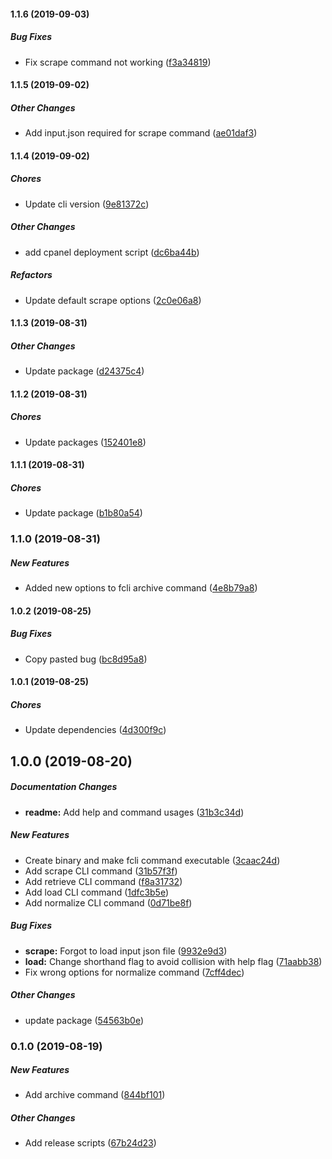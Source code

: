 #### 1.1.6 (2019-09-03)

##### Bug Fixes

*  Fix scrape command not working ([f3a34819](https://github.com/wchen02/apify-etl-cli/commit/f3a348190febbea093a815c116e4480ffabbd331))

#### 1.1.5 (2019-09-02)

##### Other Changes

*  Add input.json required for scrape command ([ae01daf3](https://github.com/wchen02/apify-etl-cli/commit/ae01daf3dbbcc8ae40de58a460db79e19ec025f5))

#### 1.1.4 (2019-09-02)

##### Chores

*  Update cli version ([9e81372c](https://github.com/wchen02/apify-etl-cli/commit/9e81372c17b36b914621f98bfce6e7a9c820975e))

##### Other Changes

*  add cpanel deployment script ([dc6ba44b](https://github.com/wchen02/apify-etl-cli/commit/dc6ba44b2bfebee12c3aa0fd22533a37e7dde4d5))

##### Refactors

*  Update default scrape options ([2c0e06a8](https://github.com/wchen02/apify-etl-cli/commit/2c0e06a8bc23cdbec5d3d2caf29473055a169038))

#### 1.1.3 (2019-08-31)

##### Other Changes

*  Update package ([d24375c4](https://github.com/wchen02/apify-etl-cli/commit/d24375c429e462dcca5e4b615b0e47107745164c))

#### 1.1.2 (2019-08-31)

##### Chores

*  Update packages ([152401e8](https://github.com/wchen02/apify-etl-cli/commit/152401e8682175c9d527df61e2bb2f37e47b4cdb))

#### 1.1.1 (2019-08-31)

##### Chores

*  Update package ([b1b80a54](https://github.com/wchen02/apify-etl-cli/commit/b1b80a54d1100e898a097766fde5ccfeedf249df))

### 1.1.0 (2019-08-31)

##### New Features

*  Added new options to fcli archive command ([4e8b79a8](https://github.com/wchen02/apify-etl-cli/commit/4e8b79a84f4e9de47ad5dbbe17308f3437762731))

#### 1.0.2 (2019-08-25)

##### Bug Fixes

*  Copy pasted bug ([bc8d95a8](https://github.com/wchen02/apify-etl-cli/commit/bc8d95a84ea984e320ab0cf919fd377dc9da36bc))

#### 1.0.1 (2019-08-25)

##### Chores

*  Update dependencies ([4d300f9c](https://github.com/wchen02/apify-etl-cli/commit/4d300f9cab739a7596ac3ebd8b4a005c13d39dd7))

## 1.0.0 (2019-08-20)

##### Documentation Changes

* **readme:**  Add help and command usages ([31b3c34d](https://github.com/wchen02/apify-etl-cli/commit/31b3c34ded479baa68ea11198c078160b6409fc6))

##### New Features

*  Create binary and make fcli command executable ([3caac24d](https://github.com/wchen02/apify-etl-cli/commit/3caac24d5c338a1ef29a78f92b9d674c6e5e96c9))
*  Add scrape CLI command ([31b57f3f](https://github.com/wchen02/apify-etl-cli/commit/31b57f3f921e3b024884b15f4f777b001003c3af))
*  Add retrieve CLI command ([f8a31732](https://github.com/wchen02/apify-etl-cli/commit/f8a317328a1b8dcaadd67fe971fec121b57a924c))
*  Add load CLI command ([1dfc3b5e](https://github.com/wchen02/apify-etl-cli/commit/1dfc3b5eb06531c863515856ea76bd048b300681))
*  Add normalize CLI command ([0d71be8f](https://github.com/wchen02/apify-etl-cli/commit/0d71be8f81d75f4acd800368f606c6a0c9c7bccb))

##### Bug Fixes

* **scrape:**  Forgot to load input json file ([9932e9d3](https://github.com/wchen02/apify-etl-cli/commit/9932e9d38a0fdd317a03b57f016b3e680b255868))
* **load:**  Change shorthand flag to avoid collision with help flag ([71aabb38](https://github.com/wchen02/apify-etl-cli/commit/71aabb38a1708b3efde677d6c4ae30d022ea6b6e))
*  Fix wrong options for normalize command ([7cff4dec](https://github.com/wchen02/apify-etl-cli/commit/7cff4deca544a89c8c67477777999908b606ece8))

##### Other Changes

*  update package ([54563b0e](https://github.com/wchen02/apify-etl-cli/commit/54563b0e0830050480e3ae422af392ba150230e3))

### 0.1.0 (2019-08-19)

##### New Features

*  Add archive command ([844bf101](https://github.com/wchen02/apify-etl-cli/commit/844bf101086c2f6f07d2b36ef38b09b3f4ecf0e3))

##### Other Changes

*  Add release scripts ([67b24d23](https://github.com/wchen02/apify-etl-cli/commit/67b24d23d8ed779e0d765bb64b70cb98767c1ddd))

